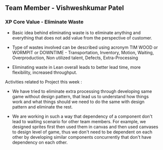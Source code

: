 ## Team Member - Vishweshkumar Patel

### XP Core Value - Eliminate Waste

* Basic idea behind eliminating waste is to eliminate anything and everything that does not add value from the perspective of customer.

* Type of wastes involved can be described using acronym TIM WOOD or WORMPIT or DOWNTIME - Transportation, Inventory, Motion, Waiting, Overproduction, Non utilized talent, Defects, Extra-Processing

* Eliminating waste in Lean overall leads to better lead time, more flexibility, increased throughput.

Activities related to Project this week :

* We have tried to eliminate extra processing through developing same game without design pattern, that lead us to understand how things work and what things should we need to do the same with design pattern and eliminate the rest.

* We are working in such a way that dependency of a component don't lead to waiting scenario for other team members. For example, we designed sprites first then used them in canvas and then used canvases to design level of game, thus we don't need to be dependent on each other by developing similar components concurrently that don't have dependency on each other.



